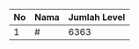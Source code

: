 | No | Nama            | Jumlah Level |
|----|-----------------|--------------|
| 1  | #    |    6363        |
